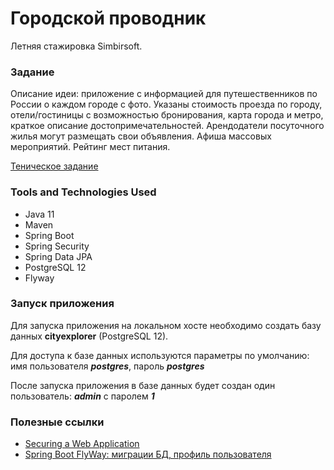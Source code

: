 # Городской проводник
Летняя стажировка Simbirsoft.

### Задание
Описание идеи: 
приложение с информацией для путешественников по России о каждом городе с фото. 
Указаны стоимость проезда по городу, отели/гостиницы с возможностью бронирования, 
карта города и метро, краткое описание достопримечательностей. 
Арендодатели посуточного жилья могут размещать свои объявления. 
Афиша массовых мероприятий. Рейтинг мест питания.

[Теническое задание](files/task.docx)

### Tools and Technologies Used
* Java 11
* Maven
* Spring Boot
* Spring Security
* Spring Data JPA
* PostgreSQL 12
* Flyway

### Запуск приложения
Для запуска приложения на локальном хосте необходимо создать базу данных **cityexplorer** (PostgreSQL 12).

Для доступа к базе данных используются параметры по умолчанию: 
имя пользователя ***postgres***, пароль ***postgres***

После запуска приложения в базе данных будет создан один пользователь: 
***admin*** c паролем ***1***

### Полезные ссылки
* [Securing a Web Application](https://spring.io/guides/gs/securing-web/)
* [Spring Boot FlyWay: миграции БД, профиль пользователя](https://www.youtube.com/watch?v=ArM7nCys4hY&list=PLU2ftbIeotGpAYRP9Iv2KLIwK36-o_qYk&index=12)
